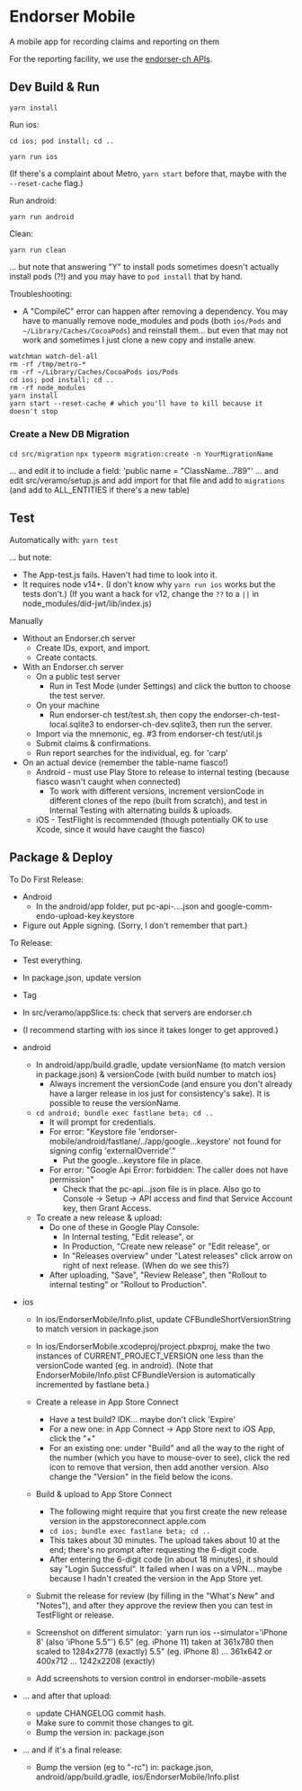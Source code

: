 
# Endorser Mobile

A mobile app for recording claims and reporting on them

For the reporting facility, we use the [endorser-ch APIs](https://github.com/trentlarson/endorser-ch).



## Dev Build & Run

`yarn install`

Run ios:

`cd ios; pod install; cd ..`

`yarn run ios`

(If there's a complaint about Metro, `yarn start` before that, maybe with the `--reset-cache` flag.)

Run android:

`yarn run android`

Clean:

`yarn run clean`

... but note that answering "Y" to install pods sometimes doesn't actually install pods (?!) and you may have to `pod install` that by hand.

Troubleshooting:

- A "CompileC" error can happen after removing a dependency. You may have to manually remove node_modules and pods (both `ios/Pods` and `~/Library/Caches/CocoaPods`) and reinstall them... but even that may not work and sometimes I just clone a new copy and installe anew.


```
watchman watch-del-all
rm -rf /tmp/metro-*
rm -rf ~/Library/Caches/CocoaPods ios/Pods
cd ios; pod install; cd ..
rm -rf node_modules
yarn install
yarn start --reset-cache # which you'll have to kill because it doesn't stop
```


### Create a New DB Migration

`cd src/migration`
`npx typeorm migration:create -n YourMigrationName`

... and edit it to include a field: 'public name = "ClassName...789"'
... and edit src/veramo/setup.js and add import for that file and add to `migrations` (and add to ALL_ENTITIES if there's a new table)



## Test

Automatically with: `yarn test`

... but note:

- The App-test.js fails. Haven't had time to look into it.
- It requires node v14+. (I don't know why `yarn run ios` works but the tests don't.) (If you want a hack for v12, change the `??` to a `||` in node_modules/did-jwt/lib/index.js)

Manually

- Without an Endorser.ch server
  - Create IDs, export, and import.
  - Create contacts.
- With an Endorser.ch server
  - On a public test server
    - Run in Test Mode (under Settings) and click the button to choose the test server.
  - On your machine
    - Run endorser-ch test/test.sh, then copy the endorser-ch-test-local.sqlite3 to endorser-ch-dev.sqlite3, then run the server.
  - Import via the mnemonic, eg. #3 from endorser-ch test/util.js
  - Submit claims & confirmations.
  - Run report searches for the individual, eg. for 'carp'
- On an actual device (remember the table-name fiasco!)
  - Android - must use Play Store to release to internal testing (because fiasco wasn't caught when connected)
    - To work with different versions, increment versionCode in different clones of the repo (built from scratch), and test in Internal Testing with alternating builds & uploads.
  - iOS - TestFlight is recommended (though potentially OK to use Xcode, since it would have caught the fiasco)



## Package & Deploy

To Do First Release:

- Android
  - In the android/app folder, put pc-api-....json and google-comm-endo-upload-key.keystore
- Figure out Apple signing.  (Sorry, I don't remember that part.)


To Release:

- Test everything.
- In package.json, update version
- Tag
- In src/veramo/appSlice.ts: check that servers are endorser.ch
- (I recommend starting with ios since it takes longer to get approved.)
- android
  - In android/app/build.gradle, update versionName (to match version in package.json) & versionCode (with build number to match ios)
    - Always increment the versionCode (and ensure you don't already have a larger release in ios just for consistency's sake).  It is possible to reuse the versionName.
  - `cd android; bundle exec fastlane beta; cd ..`
    - It will prompt for credentials.
    - For error: "Keystore file 'endorser-mobile/android/fastlane/../app/google...keystore' not found for signing config 'externalOverride'."
      - Put the google...keystore file in place.
    - For error: "Google Api Error: forbidden: The caller does not have permission"
      - Check that the pc-api...json file is in place. Also go to Console -> Setup -> API access and find that Service Account key, then Grant Access.
  - To create a new release & upload:
    - Do one of these in Google Play Console:
      - In Internal testing, "Edit release", or
      - In Production, "Create new release" or "Edit release", or
      - In "Releases overview" under "Latest releases" click arrow on right of next release. (When do we see this?)
    - After uploading, "Save", "Review Release", then "Rollout to internal testing" or "Rollout to Production".
- ios
  - In ios/EndorserMobile/Info.plist, update CFBundleShortVersionString to match version in package.json
  - In ios/EndorserMobile.xcodeproj/project.pbxproj, make the two instances of CURRENT_PROJECT_VERSION one less than the versionCode wanted (eg. in android). (Note that EndorserMobile/Info.plist CFBundleVersion is automatically incremented by fastlane beta.)
  - Create a release in App Store Connect
    - Have a test build?  IDK... maybe don't click 'Expire'
    - For a new one: in App Connect -> App Store next to iOS App, click the "+"
    - For an existing one: under "Build" and all the way to the right of the number (which you have to mouse-over to see), click the red icon to remove that version, then add another version.  Also change the "Version" in the field below the icons.

  - Build & upload to App Store Connect
    - The following might require that you first create the new release version in the appstoreconnect.apple.com
    - `cd ios; bundle exec fastlane beta; cd ..`
    - This takes about 30 minutes. The upload takes about 10 at the end; there's no prompt after requesting the 6-digit code.
    - After entering the 6-digit code (in about 18 minutes), it should say "Login Successful". It failed when I was on a VPN... maybe because I hadn't created the version in the App Store yet.
  - Submit the release for review (by filling in the "What's New" and "Notes"), and after they approve the review then you can test in TestFlight or release.
  - Screenshot on different simulator: `yarn run ios --simulator='iPhone 8' (also 'iPhone 5.5"')
    6.5" (eg. iPhone 11) taken at 361x780 then scaled to 1284x2778 (exactly)
    5.5" (eg. iPhone 8) ... 361x642 or 400x712 ... 1242x2208 (exactly)
  - Add screenshots to version control in endorser-mobile-assets

- ... and after that upload:
  - update CHANGELOG commit hash.
  - Make sure to commit those changes to git.
  - Bump the version in: package.json

- ... and if it's a final release:
  - Bump the version (eg to "-rc") in: package.json, android/app/build.gradle, ios/EndorserMobile/Info.plist
